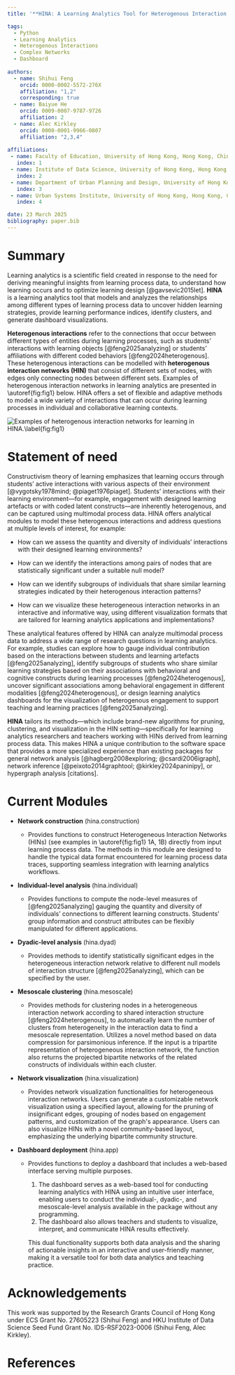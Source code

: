 ```yaml
---
title: '**HINA: A Learning Analytics Tool for Heterogenous Interaction Network Analysis in Python**'

tags:
  - Python
  - Learning Analytics
  - Heterogenous Interactions 
  - Complex Networks 
  - Dashboard
    
authors:
  - name: Shihui Feng 
    orcid: 0000-0002-5572-276X
    affiliation: "1,2"
    corresponding: true
  - name: Baiyue He
    orcid: 0009-0007-9787-9726
    affiliation: 2
  - name: Alec Kirkley 
    orcid: 0000-0001-9966-0807
    affiliation: "2,3,4"
    
affiliations:
 - name: Faculty of Education, University of Hong Kong, Hong Kong, China 
   index: 1
 - name: Institute of Data Science, University of Hong Kong, Hong Kong, China 
   index: 2
 - name: Department of Urban Planning and Design, University of Hong Kong, Hong Kong, China
   index: 3
 - name: Urban Systems Institute, University of Hong Kong, Hong Kong, China
   index: 4

date: 23 March 2025
bibliography: paper.bib
---
```



# Summary
Learning analytics is a scientific field created in response to the need for deriving meaningful insights from learning process data, 
to understand how learning occurs and to optimize learning design [@gavsevic2015let]. **HINA** is a learning analytics tool that 
models and analyzes the relationships among different types of learning process data to uncover hidden learning strategies, 
provide learning performance indices, identify clusters, and generate dashboard visualizations.  

**Heterogenous interactions** refer to the connections that occur between different types of entities during learning processes, 
such as students’ interactions with learning objects [@feng2025analyzing] or students’ affiliations with different 
coded behaviors [@feng2024heterogenous]. These heterogenous interactions can be modelled with **heterogenous 
interaction networks (HIN)** that consist of different sets of nodes, with edges only connecting nodes between different sets. 
Examples of heterogenous interaction networks in learning analytics are presented in \autoref{fig:fig1} below. HINA offers a set of flexible and 
adaptive methods to model a wide variety of interactions that can occur during learning processes in individual and collaborative learning contexts.  

![Examples of heterogenous interaction networks for learning in HINA.\label{fig:fig1}](Examples.png)


# Statement of need

Constructivism theory of learning emphasizes that learning occurs through students’ active interactions with 
various aspects of their environment [@vygotsky1978mind; @piaget1976piaget]. Students’ interactions with their learning environment—for example, 
engagement with designed learning artefacts or with coded latent constructs—are inherently heterogenous, and can be captured using multimodal process data. 
HINA offers analytical modules to model these heterogenous interactions and address questions at multiple levels of interest, for example: 

- How can we assess the quantity and diversity of individuals’ interactions with their designed learning environments?  

- How can we identify the interactions among pairs of nodes that are statistically significant under a suitable null model? 

- How can we identify subgroups of individuals that share similar learning strategies indicated by their heterogenous interaction patterns? 

- How can we visualize these heterogeneous interaction networks in an interactive and informative way, using different visualization 
formats that are tailored for learning analytics applications and implementations? 


These analytical features offered by HINA can analyze multimodal process data to address a wide range of research questions in 
learning analytics. For example, studies can explore how to gauge individual contribution based on the interactions between students and 
learning artefacts [@feng2025analyzing], identify subgroups of students who share similar learning strategies based on their associations with 
behavioral and cognitive constructs during learning processes [@feng2024heterogenous], uncover significant associations among behavioral engagement in 
different modalities [@feng2024heterogenous], or design learning analytics dashboards for the visualization of heterogenous engagement to support teaching and learning practices [@feng2025analyzing].  
 

**HINA** tailors its methods—which include brand-new algorithms for pruning, clustering, and visualization in the HIN setting—specifically for 
learning analytics researchers and teachers working with HINs derived from learning process data. This makes HINA a unique contribution to the software space that 
provides a more specialized experience than existing packages for general network analysis [@hagberg2008exploring; @csardi2006igraph], network inference [@peixoto2014graphtool; @kirkley2024paninipy], or hypergraph analysis [citations].


# Current Modules 
- **Network construction** (hina.construction)  

  - Provides functions to construct Heterogeneous Interaction Networks (HINs) (see examples in \autoref{fig:fig1} 1A, 1B)
    directly from input learning process data. The methods in this module are designed to handle the typical
    data format encountered for learning process data traces, supporting seamless integration with learning analytics workflows.  


- **Individual-level analysis** (hina.individual) 

  - Provides functions to compute the node-level measures of [@feng2025analyzing] gauging the quantity and diversity
    of individuals’ connections to different learning constructs. Students’ group information and construct attributes
    can be flexibly manipulated for different applications. 
 

- **Dyadic-level analysis** (hina.dyad) 

  - Provides methods to identify statistically significant edges in the heterogeneous interaction
    network relative to different null models of interaction structure [@feng2025analyzing], which can be specified by the user.  

- **Mesoscale clustering** (hina.mesoscale) 

  - Provides methods for clustering nodes in a heterogeneous interaction network according to shared interaction structure [@feng2024heterogenous], 
    to automatically learn the number of clusters from heterogeneity in the interaction data to find a mesoscale representation. Utilizes a novel method
    based on data compression for parsimonious inference. If the input is a tripartite representation of heterogeneous interaction network,
    the function also returns the projected bipartite networks of the related constructs of individuals within each cluster.  

- **Network visualization** (hina.visualization) 

  - Provides network visualization functionalities for heterogeneous interaction networks.
    Users can generate a customizable network visualization using a specified layout, allowing for the pruning of insignificant edges,
    grouping of nodes based on engagement patterns, and customization of the graph's appearance.
    Users can also visualize HINs with a novel community-based layout, emphasizing the underlying bipartite community structure.  

- **Dashboard deployment** (hina.app) 
  - Provides functions to deploy a dashboard that includes a web-based interface serving multiple purposes.
    1. The dashboard serves as a web-based tool for conducting learning analytics with HINA using an intuitive user interface,
       enabling users to conduct the individual-, dyadic-, and mesoscale-level analysis available in the package without any programming.
    2. The dashboard also allows teachers and students to visualize, interpret, and communicate HINA results effectively.
    
    This dual functionality supports both data analysis and the sharing of actionable insights in an interactive and user-friendly manner,
    making it a versatile tool for both data analytics and teaching practice. 


# Acknowledgements

This work was supported by the Research Grants Council of Hong Kong under 
ECS Grant No. 27605223 (Shihui Feng) and HKU Institute of Data Science Seed Fund Grant No. IDS-RSF2023-0006 (Shihui Feng, Alec Kirkley). 

# References
```
```
